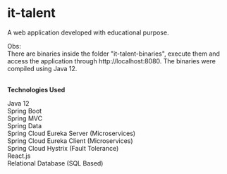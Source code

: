 # it-talent

A web application developed with educational purpose.
<br/>

Obs:
<br/>
There are binaries inside the folder "it-talent-binaries", execute them and access the application through http://<a/>localhost:8080. The binaries were compiled using Java 12.
<br/><br/>

**Technologies Used**

Java 12 <br/>
Spring Boot <br/>
Spring MVC <br/>
Spring Data <br/>
Spring Cloud Eureka Server (Microservices)<br/>
Spring Cloud Eureka Client (Microservices)<br/>
Spring Cloud Hystrix (Fault Tolerance)<br/>
React.js <br/>
Relational Database (SQL Based) <br/>
